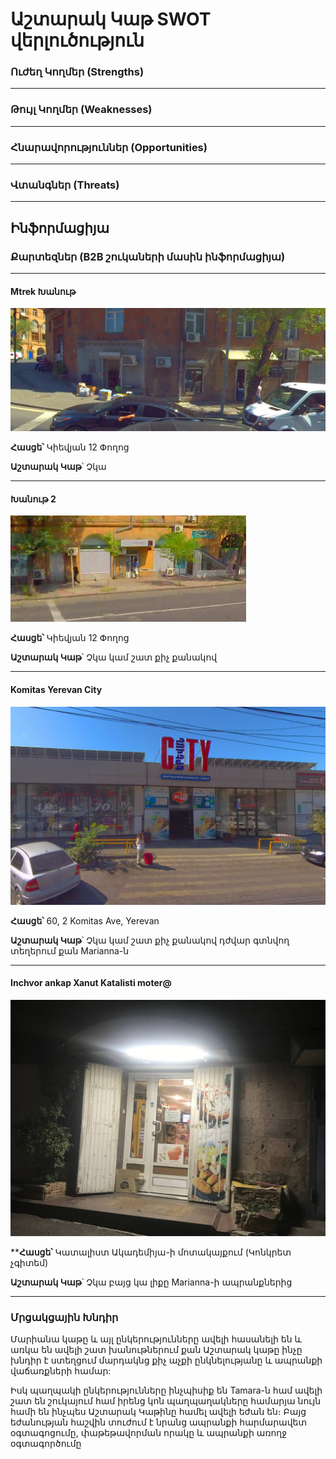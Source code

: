 # Աշտարակ Կաթ SWOT վերլուծություն

### Ուժեղ Կողմեր (Strengths)
---
### Թույլ Կողմեր (Weaknesses)
---
### Հնարավորություններ (Opportunities)
---
### Վտանգներ (Threats)
---


## Ինֆորմացիյա

### Քարտեզներ (B2B շուկաների մասին ինֆորմացիյա)
---
#### Mtrek Խանութ

![img](Maps/Map_1.png)

**Հասցե՝** Կիեվյան 12 Փողոց

**Աշտարակ Կաթ**՝ Չկա

---
#### Խանութ 2

![img](Maps/Map_2.png)

**Հասցե՝** Կիեվյան 12 Փողոց

**Աշտարակ Կաթ**՝ Չկա կամ շատ քիչ քանակով

---
#### Komitas Yerevan City

![img](Maps/Map_3.png)

**Հասցե՝** 60, 2 Komitas Ave, Yerevan

**Աշտարակ Կաթ**՝ Չկա կամ շատ քիչ քանակով դժվար գտնվող տեղերում քան Marianna-ն

---
#### Inchvor ankap Xanut Katalisti moter@

![img](Maps/Map_4.jpg)

****Հասցե՝** Կատալիստ Ակադեմիյա-ի մոտակայքում (Կոնկրետ չգիտեմ)

**Աշտարակ Կաթ**՝ Չկա բայց կա լիքը Marianna-ի ապրանքներից

---
### Մրցակցային Խնդիր
Մարիանա կաթը և այլ ընկերությունները ավելի հասանելի են և առկա են ավելի շատ խանութներում քան Աշտարակ կաթը ինչը խնդիր է ստեղցում մարդակնց քիչ աչքի ընկնելությանը և ապրանքի վաճառքների համար:

Իսկ պաղպակի ընկերությունները ինչպիսիք են Tamara-ն համ ավելի շատ են շուկայում համ իրենց կոն պաղպաղակները համարյա նույն համի են ինչպես Աշտարակ Կաթինը համել ավելի եժան են։ Բայց եժանության հաշվին տուժում է նրանց ապրանքի հարմարավետ օգտագոցումը, փաթեթավորման որակը և ապրանքի առողջ օգտագործումը
